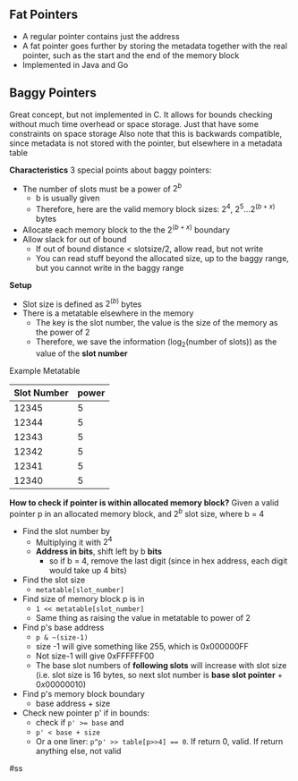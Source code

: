 ## Fat Pointers
- A regular pointer contains just the address
- A fat pointer goes further by storing the metadata together with the real pointer, such as the start and the end of the memory block
- Implemented in Java and Go

## Baggy Pointers
Great concept, but not implemented in C.
It allows for bounds checking without much time overhead or space storage. Just that have some constraints on space storage
Also note that this is backwards compatible, since metadata is not stored with the pointer, but elsewhere in a metadata table

**Characteristics**
3 special points about baggy pointers:
- The number of slots must be a power of $2^b$
	- b is usually given
	- Therefore, here are the valid memory block sizes: $2^4$, $2^5 \ldots 2^{(b+x)}$ bytes 
- Allocate each memory block to the the $2^{(b+x)}$ boundary
- Allow slack for out of bound
	- If out of bound distance < slotsize/2, allow read, but not write
	- You can read stuff beyond the allocated size, up to the baggy range, but you cannot write in the baggy range

**Setup**
- Slot size is defined as $2^{(b)}$ bytes
- There is a metatable elsewhere in the memory
	- The key is the slot number, the value is the size of the memory as the power of 2
	- Therefore, we save the information ($\log_2(\text{number of slots})$) as the value of the **slot number**

Example Metatable

| Slot Number | power |
| ----------- | ----- |
| 12345       | 5     |
| 12344       | 5     |
| 12343       | 5     |
| 12342       | 5     |
| 12341       | 5     |
| 12340       | 5     |

**How to check if pointer is within allocated memory block?**
Given a valid pointer p in an allocated memory block, and $2^b$ slot size, where b = 4 
- Find the slot number by 
	- Multiplying it with $2^4$
	- **Address in bits**, shift left by b **bits**
		- so if b = 4, remove the last digit (since in hex address, each digit would take up 4 bits)
- Find the slot size 
	- `metatable[slot_number]`
- Find size of memory block p is in
	- `1 << metatable[slot_number]`
	- Same thing as raising the value in metatable to power of 2
- Find p's base address
	- `p & ~(size-1)`
	- size -1 will give something like 255, which is 0x000000FF
	- Not size-1 will give 0xFFFFFF00
	- The base slot numbers of **following slots** will increase with slot size (i.e. slot size is 16 bytes, so next slot number is **base slot pointer** + $0x00000010$)
- Find p's memory block boundary
	- base address + size
- Check new pointer p' if in bounds:
	- check if `p' >= base` and
	- `p' < base + size`
	- Or a one liner: `p^p' >> table[p>>4] == 0`. If return 0, valid. If return anything else, not valid


#ss